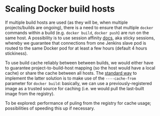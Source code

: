 # Scaling Docker build hosts

If multiple build hosts are used (as they will be, when multiple projects/builds are ongoing), there is a need to ensure that multiple `docker` commands within a build (e.g. `docker build`, `docker push`) are run on the same host. A possibility is to use session affinity [docs](https://kubernetes.io/docs/concepts/services-networking/service/), aka sticky sessions, whereby we guarantee that connections from one Jenkins slave pod is routed to the same Docker pod for at least a few hours (default 4 hours stickiness).

To use build cache reliably between between builds, we would either have to guarantee project-to-build-host mapping (so the host would have a local cache) or share the cache between all hosts. The [standard way](https://blog.nimbleci.com/2016/11/17/whats-coming-in-docker-1-13/#cache-layers-when-building) to implement the latter solution is to make use of the `----cache-from` parameter for `docker build`: basically, we can use a previously-registered image as a trusted source for caching (i.e. we would pull the last-built image from the registry).

To be explored: performance of puling from the registry for cache usage; possibilities of speeding this up if necessary.
